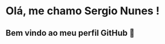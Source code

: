 # Olá, me chamo Sergio Nunes ! 
## Bem vindo ao meu perfil GitHub 👋

<!--
**SergioNunes91/SergioNunes91** is a ✨ _special_ ✨ repository because its `README.md` (this file) appears on your GitHub profile.

Here are some ideas to get you started:

- 🔭 Atualmente estou trabalhando como Analista de Desenvolvimento Jr na área de automações.
- 🌱 Atualmente estou aprendendo mais profundamento sobre a ferramenta UIPATH e JavaScript 
- 👯 Estou procurando colaborar em projetos pequenos que me possibilitam colocar alguns aprendizados dos Cursos da Alura em prática.
- 🤔 Estou procurando ajuda com trilhas de conhecimentos para o ramo da programação.

## Estou aprendendo
  <img src="https://cdn.jsdelivr.net/gh/devicons/devicon@latest/icons/python/python-original.svg" />
  <img src="https://cdn.jsdelivr.net/gh/devicons/devicon@latest/icons/javascript/javascript-original.svg" />
          
 ## Contatos:

<div>
<a href="https://instagram.com/sergio.nunes91" target="_blank"><img loading="lazy" src="https://img.shields.io/badge/-Instagram-%23E4405F?style=for-the-badge&logo=instagram&logoColor=white" target="_blank"></a>
<a href = "mailto:sergio.nmiranda91@gmail.com"><img loading="lazy" src="https://img.shields.io/badge/Gmail-D14836?style=for-the-badge&logo=gmail&logoColor=white" target="_blank"></a>
<a href="https://www.linkedin.com/in/sergio-nunes-83a615124/" target="_blank"><img loading="lazy" src="https://img.shields.io/badge/-LinkedIn-%230077B5?style=for-the-badge&logo=linkedin&logoColor=white" target="_blank"></a>   
</div>


<div>
<a href="https://github.com/SergioNunes91">
<img loading="lazy" height="180em" src="https://github-readme-stats.vercel.app/api/top-langs/?username=seu-usuário-aqui&layout=compact&langs_count=7&theme=dracula"/>
<img loading="lazy" height="180em" src="https://github-readme-stats.vercel.app/api?username=seu-usuário-aqui&show_icons=true&theme=dracula&include_all_commits=true&count_private=true"/>
</div>

